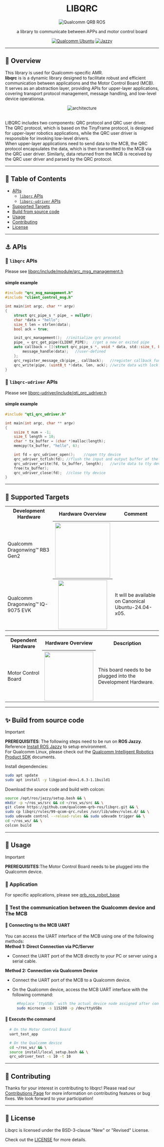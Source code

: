 <div align="center">
  <h1>LIBQRC</h1>
  <p align="center">
   <img src="https://s7d1.scene7.com/is/image/dmqualcommprod/rb3gen2-dev-kits-hero-7" alt="Qualcomm QRB ROS" title="Qualcomm QRB ROS" />
  </p>
  <p>a library to communicate between APPs and motor control board</p>
  <a href="https://ubuntu.com/download/qualcomm-iot" target="_blank"><img src="https://img.shields.io/badge/Qualcomm%20Ubuntu-E95420?style=for-the-badge&logo=ubuntu&logoColor=white" alt="Qualcomm Ubuntu"></a>
  <a href="https://docs.ros.org/en/jazzy/" target="_blank"><img src="https://img.shields.io/badge/ROS%20Jazzy-1c428a?style=for-the-badge&logo=ros&logoColor=white" alt="Jazzy"></a>
</div>

---

## 👋 Overview

This library is used for Qualcomm-specific AMR.  
**libqrc** is is a dynamic library designed to facilitate robust and efficient communication between applications and the Motor Control Board (MCB).  
It serves as an abstraction layer, providing APIs for upper-layer applications, covering transport protocol management, message handling, and low-level device operationsa.

<div align="center">
  <img src="./docs/assets/architecture.png" alt="architecture">
</div>

<br>

LIBQRC includes two components: QRC protocol and QRC user driver.  
The QRC protocol, which is based on the TinyFrame protocol, is designed for upper-layer robotics applications, while the QRC user driver is responsible for invoking low-level drivers.  
When upper-layer applications need to send data to the MCB, the QRC protocol encapsulates the data, which is then transmitted to the MCB via the QRC user driver. Similarly, data returned from the MCB is received by the QRC user driver and parsed by the QRC protocol.

---

## 🔎 Table of Contents
  * [APIs](#-apis)
    * [`libqrc` APIs](#-libqrc-apis)
    * [`libqrc-udriver` APIs](#-libqrc-udriver-apis)
  * [Supported Targets](#-supported-targets)
  * [Build from source code](#-build-from-source-code)
  * [Usage](#-usage)
  * [Contributing](#-contributing)
  * [License](#-license)

---

## ⚓ APIs

### 🔹 `libqrc` APIs
Please see [libqrc/include/module/qrc_msg_management.h](libqrc/include/module/qrc_msg_management.h)
#### simple example
```c
#include "qrc_msg_management.h"
#include "client_control_msg.h"

int main(int argc, char ** argv)
{
    struct qrc_pipe_s * pipe_ = nullptr;
    char *data = "hello";
    size_t len = strlen(data);
    bool ack = true;

    init_qrc_management();  //initialize qrc procotol
    pipe_ = qrc_get_pipe(CLIENT_PIPE);  //get a new or exited pipe
    auto callback = [](struct qrc_pipe_s *, void * data, std::size_t, bool) {
        message_handle(data);   //user-defined
    };
    qrc_register_message_cb(pipe_, callback);   //register callback function of pipe
    qrc_write(pipe, (uint8_t *)data, len, ack); //write data with lock
}
```

### 🔹 `libqrc-udriver` APIs
Please see [libqrc-udriver/include/qti_qrc_udriver.h](libqrc-udriver/include/qti_qrc_udriver.h)
#### simple example
```c
#include "qti_qrc_udriver.h"

int main(int argc, char ** argv)
{
    ssize_t num = -1;
    size_t length = 10;
    char * tx_buffer = (char *)malloc(length);
    memcpy(tx_buffer, "hello", 6);

    int fd = qrc_udriver_open();    //open tty device
    qrc_udriver_tcflsh(fd); //flush the input and output buffer of the tty device
    qrc_udriver_write(fd, tx_buffer, length);   //write data to tty device
    free(tx_buffer);
    qrc_udriver_close(fd);  //close tty device
}
```

---

## 🎯 Supported Targets

<table >
  <tr>
    <th>Development Hardware</th>
    <th>Hardware Overview</th>
    <th>Comment</th>
  </tr>
  <tr>
    <td>Qualcomm Dragonwing™ RB3 Gen2</td>
    <th><a href="https://www.qualcomm.com/developer/hardware/rb3-gen-2-development-kit"><img src="https://s7d1.scene7.com/is/image/dmqualcommprod/rb3-gen2-carousel?fmt=webp-alpha&qlt=85" width="180"/></a></th>
    <th></th>
  </tr>
    <tr>
    <td>Qualcomm Dragonwing™ IQ-9075 EVK</td>
    <th><a href="https://www.qualcomm.com/products/internet-of-things/industrial-processors/iq9-series/iq-9075"><img src="https://s7d1.scene7.com/is/image/dmqualcommprod/dragonwing-IQ-9075-EVK?$QC_Responsive$&fmt=png-alpha" width="160"></a></th>
    <td>It will be available on Canonical Ubuntu-24.04-x05.</td>
  </tr>
</table>

<table >
  <tr>
    <th>Dependent Hardware</th>
    <th>Hardware Overview</th>
    <th>Description</th>
  </tr>
  <tr>
    <td>Motor Control Board</td>
    <th><img src="./docs/assets/mcb.png" width="160"></th>
    <td>This board needs to be plugged into the Development Hardware.</td>
  </tr>
</table>

---

## ✨ Build from source code

> [!IMPORTANT]
> **PREREQUISITES**: The following steps need to be run on **ROS Jazzy**.<br>
> Reference [Install ROS Jazzy](https://docs.ros.org/en/jazzy/index.html) to setup environment. <br>
> For Qualcomm Linux, please check out the [Qualcomm Intelligent Robotics Product SDK](https://docs.qualcomm.com/bundle/publicresource/topics/80-70018-265/introduction_1.html?vproduct=1601111740013072&version=1.4&facet=Qualcomm%20Intelligent%20Robotics%20Product%20(QIRP)%20SDK) documents.

Install dependencies:

```bash
sudo apt update
sudo apt install -y libgpiod-dev=1.6.3-1.1build1
```

Download the source code and build with colcon:

```bash
source /opt/ros/jazzy/setup.bash && \
mkdir -p ~/ros_ws/src && cd ~/ros_ws/src && \
git clone https://github.com/qualcomm-qrb-ros/libqrc.git && \
sudo cp libqrc/rules/99-qcom-qrc.rules /usr/lib/udev/rules.d/ && \
sudo udevadm control --reload-rules && sudo udevadm trigger && \
cd ~/ros_ws/ && \
colcon build
```

---
## 🚀 Usage

> [!IMPORTANT]
> **PREREQUISITES**:The Motor Control Board needs to be plugged into the Qualcomm device.

### 🔹 Application

For specific applications, please see [qrb_ros_robot_base](https://github.com/qualcomm-qrb-ros/qrb_ros_robot_base)

### 🔹 Test the communication between the Qualcomm device and The MCB

#### 🔌 Connecting to the MCB UART
You can access the UART interface of the MCB using one of the following methods:  
**Method 1: Direct Connection via PC/Server**
- Connect the UART port of the MCB directly to your PC or server using a serial cable.

**Method 2: Connection via Qualcomm Device**
- Connect the UART port of the MCB to a Qualcomm device.
- On the Qualcomm device, access the MCB UART interface with the following command:

  ```bash
    #Replace `ttyUSBx` with the actual device node assigned after connection.
    sudo microcom -s 115200 -p /dev/ttyUSBx
  ```
#### 🔌 Execute the command
  ```bash
    # On the Motor Control Board
    uart_test_app

    # On the Qualcomm device
    cd ~/ros_ws/ && \
    source install/local_setup.bash && \
    qrc_udriver_test -s 10 -t 10

  ```
---

## 🤝 Contributing

Thanks for your interest in contributing to libqrc! Please read our [Contributions Page](CONTRIBUTING.md) for more information on contributing features or bug fixes. We look forward to your participation!

---

## 📜 License

Libqrc is licensed under the BSD-3-clause "New" or "Revised" License. 

Check out the [LICENSE](LICENSE) for more details.
